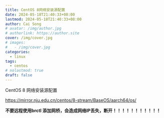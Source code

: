 ```yaml
---
title: CentOS 8网络安装源配置
date: 2024-05-18T21:40:33+08:00
lastmod: 2024-05-18T21:40:33+08:00
author: Cai Song
# avatar: /img/author.jpg
# authorlink: https://author.site
cover: /img/cover.jpg
# images:
#   - /img/cover.jpg
categories:
  - linux
tags:
  - centos
# nolastmod: true
draft: false
---
```


CentOS 8  网络安装源配置

https://mirror.nju.edu.cn/centos/8-stream/BaseOS/aarch64/os/

**不要远程使用brctl 添加网桥，会造成网络IP丢失，断开！！！！！！！！！！！**